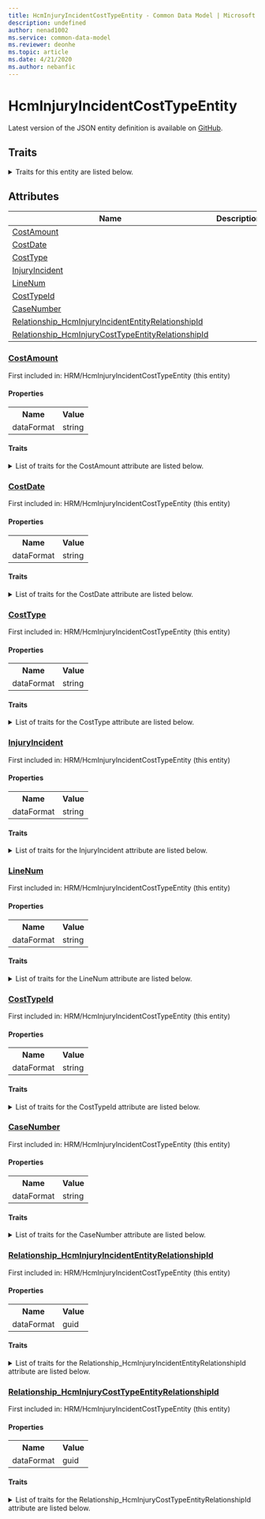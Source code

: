 ```yaml
---
title: HcmInjuryIncidentCostTypeEntity - Common Data Model | Microsoft Docs
description: undefined
author: nenad1002
ms.service: common-data-model
ms.reviewer: deonhe
ms.topic: article
ms.date: 4/21/2020
ms.author: nebanfic
---
```


# HcmInjuryIncidentCostTypeEntity

  
 Latest version of the JSON entity definition is available on <a href="https://github.com/Microsoft/CDM/tree/master/schemaDocuments/core/operationsCommon/Entities/HumanResources/HRM/HcmInjuryIncidentCostTypeEntity.cdm.json" target="_blank">GitHub</a>.  

## Traits

<details>
<summary>Traits for this entity are listed below.  
</summary>

**is.CDM.entityVersion**  
  <table><tr><th>Parameter</th><th>Value</th><th>Data type</th><th>Explanation</th></tr><tr><td>versionNumber</td><td>"1.0.0"</td><td>string</td><td>semantic version number of the entity</td></tr></table>

**is.application.releaseVersion**  
  <table><tr><th>Parameter</th><th>Value</th><th>Data type</th><th>Explanation</th></tr><tr><td>releaseVersion</td><td>"10.0.13.0"</td><td>string</td><td>semantic version number of the application introducing this entity</td></tr></table>

</details>

## Attributes

|Name|Description|First Included in Instance|
|---|---|---|
|[CostAmount](#CostAmount)||<a href="HcmInjuryIncidentCostTypeEntity.md" target="_blank">HRM/HcmInjuryIncidentCostTypeEntity</a>|
|[CostDate](#CostDate)||<a href="HcmInjuryIncidentCostTypeEntity.md" target="_blank">HRM/HcmInjuryIncidentCostTypeEntity</a>|
|[CostType](#CostType)||<a href="HcmInjuryIncidentCostTypeEntity.md" target="_blank">HRM/HcmInjuryIncidentCostTypeEntity</a>|
|[InjuryIncident](#InjuryIncident)||<a href="HcmInjuryIncidentCostTypeEntity.md" target="_blank">HRM/HcmInjuryIncidentCostTypeEntity</a>|
|[LineNum](#LineNum)||<a href="HcmInjuryIncidentCostTypeEntity.md" target="_blank">HRM/HcmInjuryIncidentCostTypeEntity</a>|
|[CostTypeId](#CostTypeId)||<a href="HcmInjuryIncidentCostTypeEntity.md" target="_blank">HRM/HcmInjuryIncidentCostTypeEntity</a>|
|[CaseNumber](#CaseNumber)||<a href="HcmInjuryIncidentCostTypeEntity.md" target="_blank">HRM/HcmInjuryIncidentCostTypeEntity</a>|
|[Relationship_HcmInjuryIncidentEntityRelationshipId](#Relationship_HcmInjuryIncidentEntityRelationshipId)||<a href="HcmInjuryIncidentCostTypeEntity.md" target="_blank">HRM/HcmInjuryIncidentCostTypeEntity</a>|
|[Relationship_HcmInjuryCostTypeEntityRelationshipId](#Relationship_HcmInjuryCostTypeEntityRelationshipId)||<a href="HcmInjuryIncidentCostTypeEntity.md" target="_blank">HRM/HcmInjuryIncidentCostTypeEntity</a>|

### <a href=#CostAmount name="CostAmount">CostAmount</a>

First included in: HRM/HcmInjuryIncidentCostTypeEntity (this entity)  

#### Properties

<table><tr><th>Name</th><th>Value</th></tr><tr><td>dataFormat</td><td>string</td></tr></table>

#### Traits

<details>
<summary>List of traits for the CostAmount attribute are listed below.</summary>

**is.dataFormat.character**  
**is.dataFormat.big**  
**is.dataFormat.array**  
**is.dataFormat.character**  
**is.dataFormat.array**  
</details>

### <a href=#CostDate name="CostDate">CostDate</a>

First included in: HRM/HcmInjuryIncidentCostTypeEntity (this entity)  

#### Properties

<table><tr><th>Name</th><th>Value</th></tr><tr><td>dataFormat</td><td>string</td></tr></table>

#### Traits

<details>
<summary>List of traits for the CostDate attribute are listed below.</summary>

**is.dataFormat.character**  
**is.dataFormat.big**  
**is.dataFormat.array**  
**is.dataFormat.character**  
**is.dataFormat.array**  
</details>

### <a href=#CostType name="CostType">CostType</a>

First included in: HRM/HcmInjuryIncidentCostTypeEntity (this entity)  

#### Properties

<table><tr><th>Name</th><th>Value</th></tr><tr><td>dataFormat</td><td>string</td></tr></table>

#### Traits

<details>
<summary>List of traits for the CostType attribute are listed below.</summary>

**is.dataFormat.character**  
**is.dataFormat.big**  
**is.dataFormat.array**  
**is.dataFormat.character**  
**is.dataFormat.array**  
</details>

### <a href=#InjuryIncident name="InjuryIncident">InjuryIncident</a>

First included in: HRM/HcmInjuryIncidentCostTypeEntity (this entity)  

#### Properties

<table><tr><th>Name</th><th>Value</th></tr><tr><td>dataFormat</td><td>string</td></tr></table>

#### Traits

<details>
<summary>List of traits for the InjuryIncident attribute are listed below.</summary>

**is.dataFormat.character**  
**is.dataFormat.big**  
**is.dataFormat.array**  
**is.dataFormat.character**  
**is.dataFormat.array**  
</details>

### <a href=#LineNum name="LineNum">LineNum</a>

First included in: HRM/HcmInjuryIncidentCostTypeEntity (this entity)  

#### Properties

<table><tr><th>Name</th><th>Value</th></tr><tr><td>dataFormat</td><td>string</td></tr></table>

#### Traits

<details>
<summary>List of traits for the LineNum attribute are listed below.</summary>

**is.dataFormat.character**  
**is.dataFormat.big**  
**is.dataFormat.array**  
**is.dataFormat.character**  
**is.dataFormat.array**  
</details>

### <a href=#CostTypeId name="CostTypeId">CostTypeId</a>

First included in: HRM/HcmInjuryIncidentCostTypeEntity (this entity)  

#### Properties

<table><tr><th>Name</th><th>Value</th></tr><tr><td>dataFormat</td><td>string</td></tr></table>

#### Traits

<details>
<summary>List of traits for the CostTypeId attribute are listed below.</summary>

**is.dataFormat.character**  
**is.dataFormat.big**  
**is.dataFormat.array**  
**is.dataFormat.character**  
**is.dataFormat.array**  
</details>

### <a href=#CaseNumber name="CaseNumber">CaseNumber</a>

First included in: HRM/HcmInjuryIncidentCostTypeEntity (this entity)  

#### Properties

<table><tr><th>Name</th><th>Value</th></tr><tr><td>dataFormat</td><td>string</td></tr></table>

#### Traits

<details>
<summary>List of traits for the CaseNumber attribute are listed below.</summary>

**is.dataFormat.character**  
**is.dataFormat.big**  
**is.dataFormat.array**  
**is.dataFormat.character**  
**is.dataFormat.array**  
</details>

### <a href=#Relationship_HcmInjuryIncidentEntityRelationshipId name="Relationship_HcmInjuryIncidentEntityRelationshipId">Relationship_HcmInjuryIncidentEntityRelationshipId</a>

First included in: HRM/HcmInjuryIncidentCostTypeEntity (this entity)  

#### Properties

<table><tr><th>Name</th><th>Value</th></tr><tr><td>dataFormat</td><td>guid</td></tr></table>

#### Traits

<details>
<summary>List of traits for the Relationship_HcmInjuryIncidentEntityRelationshipId attribute are listed below.</summary>

**is.dataFormat.character**  
**is.dataFormat.big**  
**is.dataFormat.array**  
**is.dataFormat.guid**  
**means.identity.entityId**  
**is.linkedEntity.identifier**  
Marks the attribute(s) that hold foreign key references to a linked (used as an attribute) entity. This attribute is added to the resolved entity to enumerate the referenced entities.  <table><tr><th>Parameter</th><th>Value</th><th>Data type</th><th>Explanation</th></tr><tr><td>entityReferences</td><td>empty table</td><td>entity</td><td>a reference to the constant entity holding the list of entity references</td></tr></table>

**is.dataFormat.guid**  
**is.dataFormat.character**  
**is.dataFormat.array**  
</details>

### <a href=#Relationship_HcmInjuryCostTypeEntityRelationshipId name="Relationship_HcmInjuryCostTypeEntityRelationshipId">Relationship_HcmInjuryCostTypeEntityRelationshipId</a>

First included in: HRM/HcmInjuryIncidentCostTypeEntity (this entity)  

#### Properties

<table><tr><th>Name</th><th>Value</th></tr><tr><td>dataFormat</td><td>guid</td></tr></table>

#### Traits

<details>
<summary>List of traits for the Relationship_HcmInjuryCostTypeEntityRelationshipId attribute are listed below.</summary>

**is.dataFormat.character**  
**is.dataFormat.big**  
**is.dataFormat.array**  
**is.dataFormat.guid**  
**means.identity.entityId**  
**is.linkedEntity.identifier**  
Marks the attribute(s) that hold foreign key references to a linked (used as an attribute) entity. This attribute is added to the resolved entity to enumerate the referenced entities.  <table><tr><th>Parameter</th><th>Value</th><th>Data type</th><th>Explanation</th></tr><tr><td>entityReferences</td><td>empty table</td><td>entity</td><td>a reference to the constant entity holding the list of entity references</td></tr></table>

**is.dataFormat.guid**  
**is.dataFormat.character**  
**is.dataFormat.array**  
</details>
